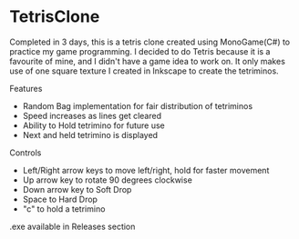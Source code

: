 # TetrisClone
Completed in 3 days, this is a tetris clone created using MonoGame(C#) to practice my game programming. I decided to do Tetris because it is a favourite of mine, and I didn't have a game idea to work on. It only makes use of one square texture I created in Inkscape to create the tetriminos.

Features
- Random Bag implementation for fair distribution of tetriminos
- Speed increases as lines get cleared
- Ability to Hold tetrimino for future use
- Next and held tetrimino is displayed

Controls
- Left/Right arrow keys to move left/right, hold for faster movement
- Up arrow key to rotate 90 degrees clockwise
- Down arrow key to Soft Drop
- Space to Hard Drop
- "c" to hold a tetrimino

.exe available in Releases section

